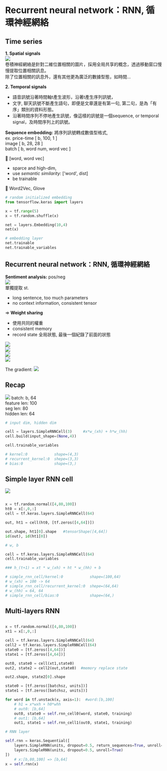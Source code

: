 # Recurrent neural network：RNN, 循環神經網絡    

## Time series  

**1. Spatial signals**  
![](spatialSignal.png)    
卷積神經網絡是針對二維位置相關的圖片，採用全局共享的概念，透過移動窗口慢慢提取位置相關訊息。  
除了位置相關的訊息外，還有其他更為廣泛的數據型態，如時間...  
   
**2. Temporal signals**   
- 語音訊號沿著時間軸t產生波形，沿著t產生序列訊號，  
- 文字, 聊天訊號不斷產生語句，即便是文章還是有第一句, 第二句，是為「有序」類別的資料形態。  
- 沿著時間序列不停地產生訊號，像這樣的訊號是一個sequence, or temporal signal，及時間序列上的訊號。  

**Sequence embedding:** 將序列訊號轉成數值型格式,   
ex. price-time [ b, 100, 1 ]  
image [ b, 28, 28 ]  
batch [ b, word num, word vec ]

:hankey: [word, word vec]
* sparce and high-dim, 
* use *semantic similarity*: ['word', dist]  
* be trainable  

:thought_balloon: Word2Vec, Glove

```py
# random initialized embedding  
from tensorflow.keras import layers

x = tf.range(5)
x = tf.random.shuffle(x)

net = layers.Embedding(10,4)
net(x)

# embedding layer
net.trainable
net.trainable_variables

```


## Recurrent neural network：RNN, 循環神經網絡    

**Sentiment analysis:** pos/neg  
![](sentimentanl.png)  
單獨提取 st.  
- long sentence, too much parameters  
- no context information, consistent tensor  

=> **Weight sharing**  
- 使用共同的權重   
- consistent memory  
- record state 全局狀態, 最後一個紀錄了前面的狀態

![](overall.png)  
![](unfoldmodel.png)  
![](foldmodel.png)  
![](formulation.png)  
 

The gradient: 
![](gradient.png)


  
## Recap  
![](recap.png)
batch: b, 64  
feature len: 100  
seg len: 80   
hidden len: 64  


```py
# input dim, hidden dim 

cell = layers.SimpleRNNCell(3)     #x*w_(xh) + h*w_(hh)
cell.build(input_shape=(None,4))

cell.trainable_variables

# kernel:0            shape=(4,3)
# recurrent_kernel:0  shepe=(3,3)
# bias:0              shape=(3,)

```
## Simple layer RNN cell  
![](simpleRNN.png)

```py

x = tf.random.normal([4,80,100])
ht0 = x[:,0,:]
cell = tf.keras.layers.SimpleRNNCell(64)  

out, ht1 = cell(ht0, [tf.zeros([4,64])])

out.shape, ht1[0].shape   #tensorShape([4,64])
id(out), id(ht1[0])       

```
```py
# w, b

cell = tf.keras.layers.SimpleRNNCell(64)  
cell.trainable_variables

### h_(t+1) = xt * w_(xh) + ht * w_(hh) + b

# simple_rnn_cell/kernel:0            shape=(100,64) 
# w_(xh) = 100 -> 64
# simple_rnn_cell/recurrent_kernel:0  shepe=(64,64)
# w_(hh) = 64, 64
# simple_rnn_cell/bias:0              shape=(64,)

```
## Multi-layers RNN  
```py

x = tf.random.normal([4,80,100])
xt1 = x[:,0,:]

cell = tf.keras.layers.SimpleRNNCell(64)
cell2 = tf.keras.layers.SimpleRNNCell(64)
state0 = [tf.zeros([4,64])]
state1 = [tf.zeros([4,64])]

out0, state0 = cell(xt1,state0)
out2, state2 = cell2(out,state0)  #memory replace state

out2.shape, state2[0].shape

```
```py
state0 = [tf.zeros([batchsz, units])]
state1 = [tf.zeros([batchsz, units])]

for word in tf.unstack(x, axis=1):  #word:[b,100]
    # h1 = x*wxh + h0*whh
    # out0: [b,64]
    out0, state0 = self.rnn_cell0(word, state0, training)
    # out1: [b,64]
    out1, state1 = self.rnn_cell1(out0, state1, training)

```
```py
# RNN layer

self.rnn = keras.Sequential([
    layers.SimpleRNN(units, dropout=0.5, return_sequences=True, unroll=True),
    layers.SimpleRNN(units, dropout=0.5, unroll=True)
])
    # x:[b,80,100] => [b,64]
x = self.rnn(x) 

```